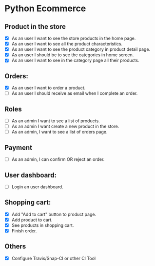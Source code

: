 # Python Ecommerce

## Product in the store
- [X] As an user I want to see the store products in the home page.
- [X] As an user I want to see all the product characteristics.
- [X] As an user I want to see the product category in product detail page.
- [X] As an user I should be to see the categories in home screen.
- [X] As an user I want to see in the category page all their products.

## Orders:
- [X] As an user I want to order a product.
- [ ] As an user I should receive as email when I complete an order.

## Roles
- [ ] As an admin I want to see a list of products.
- [ ] As an admin I want create a new product in the store.
- [ ] As an admin, I want to see a list of orders page.

## Payment
- [ ] As an admin, I can confirm OR reject an order.

## User dashboard:
- [ ] Login an user dashboard.

## Shopping cart:
- [X] Add "Add to cart" button to product page.
- [X] Add product to cart.
- [X] See products in shopping cart.
- [X] Finish order.

## Others
- [X] Configure Travis/Snap-CI or other CI Tool
